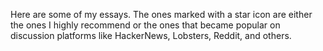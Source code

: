 Here are some of my essays. The ones marked with a star icon are either the ones I highly recommend or the ones that became popular on discussion platforms like HackerNews, Lobsters, Reddit, and others.
